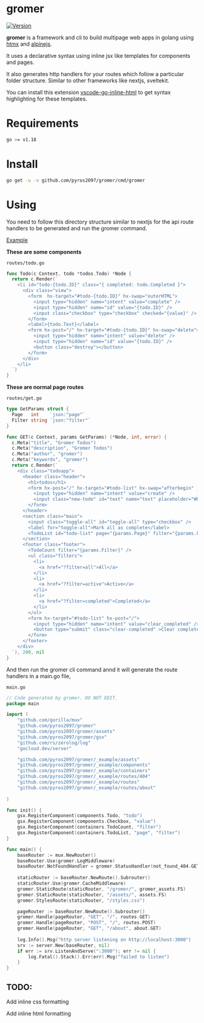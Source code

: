 # gromer

[![Version](https://badge.fury.io/gh/pyros2097%2Fgromer.svg)](https://github.com/pyros2097/gromer)

**gromer** is a framework and cli to build multipage web apps in golang using [htmx](https://htmx.org/) and [alpinejs](https://alpinejs.dev/).

It uses a declarative syntax using inline jsx like templates for components and pages.

It also generates http handlers for your routes which follow a particular folder structure. Similar to other frameworks like nextjs, sveltekit.

You can install this extension [vscode-go-inline-html](https://marketplace.visualstudio.com/items?itemName=pyros2097.vscode-go-inline-html) to get
syntax highlighting for these templates.

# Requirements

```sh
go >= v1.18
```

# Install

```sh
go get -u -v github.com/pyros2097/gromer/cmd/gromer
```

# Using

You need to follow this directory structure similar to nextjs for the api route handlers to be generated and run the gromer command.

[Example](https://github.com/pyros2097/gromer/tree/master/_example)

**These are some components**

`routes/todo.go`

```go
func Todo(c Context, todo *todos.Todo) *Node {
  return c.Render(`
    <li id="todo-{todo.ID}" class="{ completed: todo.Completed }">
      <div class="view">
        <form  hx-target="#todo-{todo.ID}" hx-swap="outerHTML">
          <input type="hidden" name="intent" value="complete" />
          <input type="hidden" name="id" value="{todo.ID}" />
          <input class="checkbox" type="checkbox" checked="{value}" />
        </form>
        <label>{todo.Text}</label>
        <form hx-post="/" hx-target="#todo-{todo.ID}" hx-swap="delete">
          <input type="hidden" name="intent" value="delete" />
          <input type="hidden" name="id" value="{todo.ID}" />
          <button class="destroy"></button>
        </form>
      </div>
    </li>
  `)
}
```

**These are normal page routes**

`routes/get.go`

```go
type GetParams struct {
  Page   int    `json:"page"`
  Filter string `json:"filter"`
}

func GET(c Context, params GetParams) (*Node, int, error) {
  c.Meta("title", "Gromer Todos")
  c.Meta("description", "Gromer Todos")
  c.Meta("author", "gromer")
  c.Meta("keywords", "gromer")
  return c.Render(`
    <div class="todoapp">
      <header class="header">
        <h1>todos</h1>
        <form hx-post="/" hx-target="#todo-list" hx-swap="afterbegin" _="on htmx:afterOnLoad set #text.value to ''">
          <input type="hidden" name="intent" value="create" />
          <input class="new-todo" id="text" name="text" placeholder="What needs to be done?" autofocus="false" autocomplete="off" />
        </form>
      </header>
      <section class="main">
        <input class="toggle-all" id="toggle-all" type="checkbox" />
        <label for="toggle-all">Mark all as complete</label>
        <TodoList id="todo-list" page="{params.Page}" filter="{params.Filter}" />
      </section>
      <footer class="footer">
        <TodoCount filter="{params.Filter}" />
        <ul class="filters">
          <li>
            <a href="?filter=all">All</a>
          </li>
          <li>
            <a href="?filter=active">Active</a>
          </li>
          <li>
            <a href="?filter=completed">Completed</a>
          </li>
        </ul>
        <form hx-target="#todo-list" hx-post="/">
          <input type="hidden" name="intent" value="clear_completed" />
          <button type="submit" class="clear-completed" >Clear completed</button>
        </form>
      </footer>
    </div>
  `), 200, nil
}
```

And then run the gromer cli command annd it will generate the route handlers in a main.go file,

`main.go`

```go
// Code generated by gromer. DO NOT EDIT.
package main

import (
	"github.com/gorilla/mux"
	"github.com/pyros2097/gromer"
	"github.com/pyros2097/gromer/assets"
	"github.com/pyros2097/gromer/gsx"
	"github.com/rs/zerolog/log"
	"gocloud.dev/server"

	"github.com/pyros2097/gromer/_example/assets"
	"github.com/pyros2097/gromer/_example/components"
	"github.com/pyros2097/gromer/_example/containers"
	"github.com/pyros2097/gromer/_example/routes/404"
	"github.com/pyros2097/gromer/_example/routes"
	"github.com/pyros2097/gromer/_example/routes/about"
	
)

func init() {
	gsx.RegisterComponent(components.Todo, "todo")
	gsx.RegisterComponent(components.Checkbox, "value")
	gsx.RegisterComponent(containers.TodoCount, "filter")
	gsx.RegisterComponent(containers.TodoList, "page", "filter")
}

func main() {
	baseRouter := mux.NewRouter()
	baseRouter.Use(gromer.LogMiddleware)
	baseRouter.NotFoundHandler = gromer.StatusHandler(not_found_404.GET)
	
	staticRouter := baseRouter.NewRoute().Subrouter()
	staticRouter.Use(gromer.CacheMiddleware)
	gromer.StaticRoute(staticRouter, "/gromer/", gromer_assets.FS)
	gromer.StaticRoute(staticRouter, "/assets/", assets.FS)
	gromer.StylesRoute(staticRouter, "/styles.css")

	pageRouter := baseRouter.NewRoute().Subrouter()
	gromer.Handle(pageRouter, "GET", "/", routes.GET)
	gromer.Handle(pageRouter, "POST", "/", routes.POST)
	gromer.Handle(pageRouter, "GET", "/about", about.GET)
	
	log.Info().Msg("http server listening on http://localhost:3000")
	srv := server.New(baseRouter, nil)
	if err := srv.ListenAndServe(":3000"); err != nil {
		log.Fatal().Stack().Err(err).Msg("failed to listen")
	}
}
```

## TODO:

Add inline css formatting

Add inline html formatting
